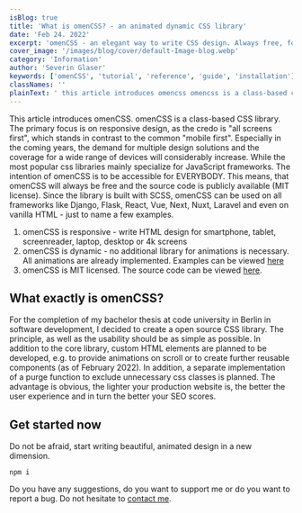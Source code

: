 ```yaml
---
isBlog: true
title: 'What is omenCSS? - an animated dynamic CSS library'
date: 'Feb 24. 2022'
excerpt: 'omenCSS - an elegant way to write CSS design. Always free, for anyone with any framework.'
cover_image: '/images/blog/cover/default-Image-blog.webp'
category: 'Information'
author: 'Severin Glaser'
keywords: ['omenCSS', 'tutorial', 'reference', 'guide', 'installation']
classNames: ''
plainText: ' this article introduces omencss omencss is a class-based css library the primary focus is on responsive design as the credo is all screens first which stands in contrast to the common mobile first especially in the coming years the demand for multiple design solutions and the coverage for a wide range of devices will considerably increase while the most popular css libraries mainly specialize for javascript frameworks the intention of omencss is to be accessible for everybody this means that omencss will always be free and the source code is publicly available mit license since the library is built with scss omencss can be used on all frameworks like django flask react vue next nuxt laravel and even on vanilla html - just to name a few examples 1 omencss is responsive - write html design for smartphone tablet screenreader laptop desktop or 4k screens 2 omencss is dynamic - no additional library for animations is necessary all animations are already implemented examples can be viewed here https www omen design docs animation example 3 omencss is mit licensed the source code can be viewed here https github com se-gl omencss what exactly is omencss? for the completion of my bachelor thesis at code university in berlin in software development i decided to create a open source css library the principle as well as the usability should be as simple as possible in addition to the core library custom html elements are planned to be developed e g to provide animations on scroll or to create further reusable components as of february 2022 in addition a separate implementation of a purge function to exclude unnecessary css classes is planned the advantage is obvious the lighter your production website is the better the user experience and in turn the better your seo scores get started now do not be afraid start writing beautiful animated design in a new dimension shell npm i do you have any suggestions do you want to support me or do you want to report a bug do not hesitate to contact me mailto info@omencss dev '
---
```


This article introduces omenCSS. omenCSS is a class-based CSS library. The primary focus is on responsive design, as the credo is "all screens first", which stands in contrast to the common "mobile first". Especially in the coming years, the demand for multiple design solutions and the coverage for a wide range of devices will considerably increase. While the most popular css libraries mainly specialize for JavaScript frameworks. The intention of omenCSS is to be accessible for EVERYBODY. This means, that omenCSS will always be free and the source code is publicly available (MIT license). Since the library is built with SCSS, omenCSS can be used on all frameworks like Django, Flask, React, Vue, Next, Nuxt, Laravel and even on vanilla HTML - just to name a few examples.

1.  omenCSS is responsive - write HTML design for smartphone, tablet, screenreader, laptop, desktop or 4k screens
2.  omenCSS is dynamic - no additional library for animations is necessary. All animations are already implemented. Examples can be viewed [here](https://www.omencss.com/examples/animation)
3.  omenCSS is MIT licensed. The source code can be viewed [here](https://github.com/Se-Gl/omencss).

## What exactly is omenCSS?

For the completion of my bachelor thesis at code university in Berlin in software development, I decided to create a open source CSS library. The principle, as well as the usability should be as simple as possible. In addition to the core library, custom HTML elements are planned to be developed, e.g. to provide animations on scroll or to create further reusable components (as of February 2022). In addition, a separate implementation of a purge function to exclude unnecessary css classes is planned. The advantage is obvious, the lighter your production website is, the better the user experience and in turn the better your SEO scores.

## Get started now

Do not be afraid, start writing beautiful, animated design in a new dimension.

```shell
npm i
```

Do you have any suggestions, do you want to support me or do you want to report a bug. Do not hesitate to [contact me](mailto:info@omencss.dev).
